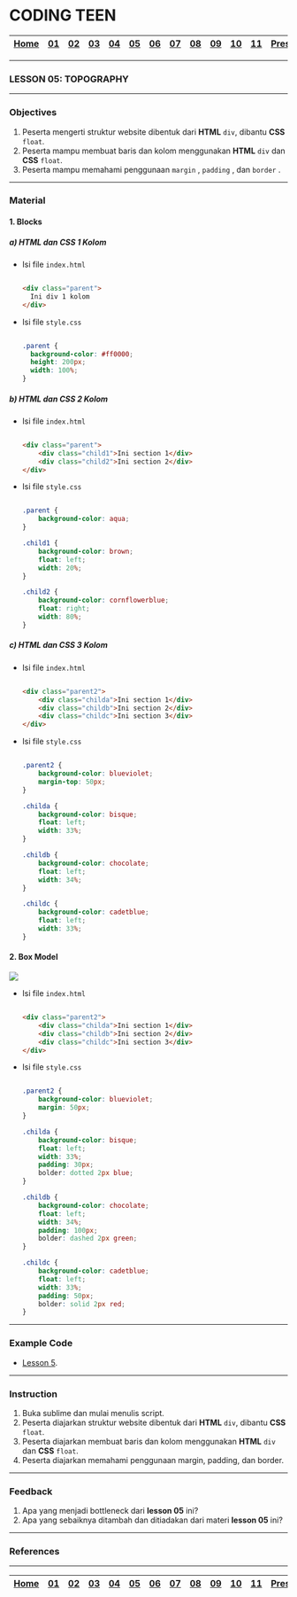 # CODING TEEN

| [Home][0] | [01][1] | [02][2] | [03][3] | [04][4] | [05][5] | [06][6] | [07][7] | [08][8] | [09][9] | [10][10] | [11][11] | [Presentation][12] |
|:---------:|:-------:|:-------:|:-------:|:-------:|:-------:|:-------:|:-------:|:-------:|:-------:|:--------:|:--------:|:------------------:|

---

### LESSON 05: TOPOGRAPHY

---

### Objectives
1. Peserta mengerti struktur website dibentuk dari **HTML** `div`, dibantu **CSS** `float`.
2. Peserta mampu membuat baris dan kolom menggunakan **HTML** `div` dan **CSS** `float`.
2. Peserta mampu memahami penggunaan `margin` , `padding` , dan `border` .

---

### Material
#### 1. Blocks

##### a) HTML dan CSS 1 Kolom

* Isi file `index.html`

  ```html

  <div class="parent">
    Ini div 1 kolom
  </div>

  ```

* Isi file `style.css`

  ```css

  .parent {
    background-color: #ff0000;
    height: 200px;
    width: 100%;
  }

  ```

##### b) HTML dan CSS 2 Kolom

* Isi file `index.html`

  ```html

  <div class="parent">
      <div class="child1">Ini section 1</div>
      <div class="child2">Ini section 2</div>
  </div>

  ```

* Isi file `style.css`

  ```css

  .parent {
      background-color: aqua;
  }

  .child1 {
      background-color: brown;
      float: left;
      width: 20%;
  }

  .child2 {
      background-color: cornflowerblue;
      float: right;
      width: 80%;
  }

  ```

##### c) HTML dan CSS 3 Kolom

* Isi file `index.html`

  ```html

  <div class="parent2">
      <div class="childa">Ini section 1</div>
      <div class="childb">Ini section 2</div>
      <div class="childc">Ini section 3</div>
  </div>

  ```

* Isi file `style.css`

  ```css

  .parent2 {
      background-color: blueviolet;
      margin-top: 50px;
  }

  .childa {
      background-color: bisque;
      float: left;
      width: 33%;
  }

  .childb {
      background-color: chocolate;
      float: left;
      width: 34%;
  }

  .childc {
      background-color: cadetblue;
      float: left;
      width: 33%;
  }

  ```

#### 2. Box Model

<img src="https://stuyhsdesign.files.wordpress.com/2015/10/box-model.png">

* Isi file `index.html`

  ```html

  <div class="parent2">
      <div class="childa">Ini section 1</div>
      <div class="childb">Ini section 2</div>
      <div class="childc">Ini section 3</div>
  </div>

  ```

* Isi file `style.css`

  ```css

  .parent2 {
      background-color: blueviolet;
      margin: 50px;
  }

  .childa {
      background-color: bisque;
      float: left;
      width: 33%;
      padding: 30px;
      bolder: dotted 2px blue;
  }

  .childb {
      background-color: chocolate;
      float: left;
      width: 34%;
      padding: 100px;
      bolder: dashed 2px green;
  }

  .childc {
      background-color: cadetblue;
      float: left;
      width: 33%;
      padding: 50px;
      bolder: solid 2px red;
  }

  ```

---

### Example Code
* [Lesson 5](https://github.com/kollaeducation/coding-teen-example-code/tree/master/day-05).

---

### Instruction
1. Buka sublime dan mulai menulis script.
1. Peserta diajarkan struktur website dibentuk dari **HTML** `div`, dibantu **CSS** `float`.
2. Peserta diajarkan membuat baris dan kolom menggunakan **HTML** `div` dan **CSS** `float`.
2. Peserta diajarkan memahami penggunaan margin, padding, dan border.

---

### Feedback
1. Apa yang menjadi bottleneck dari **lesson 05** ini?
2. Apa yang sebaiknya ditambah dan ditiadakan dari materi **lesson 05** ini?

---

### References


---

| [Home][0] | [01][1] | [02][2] | [03][3] | [04][4] | [05][5] | [06][6] | [07][7] | [08][8] | [09][9] | [10][10] | [11][11] | [Presentation][12] |
|:---------:|:-------:|:-------:|:-------:|:-------:|:-------:|:-------:|:-------:|:-------:|:-------:|:--------:|:--------:|:------------------:|

[0]: README.md "Home"
[1]: lesson-01.md "Web Technology"
[2]: lesson-02.md "HTML & CSS"
[3]: lesson-03.md "Typography"
[4]: lesson-04.md "Form & Embed"
[5]: lesson-05.md "Topography"
[6]: lesson-06.md "Topography Advanced"
[7]: lesson-07.md "Framework"
[8]: lesson-08.md "Framework Advanced"
[9]: lesson-09.md "Personal Project"
[10]: lesson-10.md "Personal Project Consultation"
[11]: lesson-11.md "Domain, Hosting dan Github Pages"
[12]: lesson-12.md "Presentation"
